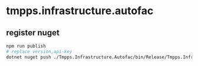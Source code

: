 # tmpps.infrastructure.autofac

## register nuget

```bash
npm run publish
# replace version,api-key
dotnet nuget push ./Tmpps.Infrastructure.Autofac/bin/Release/Tmpps.Infrastructure.Autofac.${version}.nupkg -k ${api-key} -s https://api.nuget.org/v3/index.json
```
